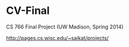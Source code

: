 CV-Final
========

CS 766 Final Project (UW Madison, Spring 2014)

http://pages.cs.wisc.edu/~saikat/projects/
